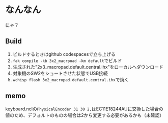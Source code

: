 # なんなん

にゃ？

## Build
1. ビルドするときはgithub codespacesで立ち上げる
2. `fak compile -kb 3x2_macrpoad -km default`でビルド
3. 生成された"2x3_macropad.default.central.ihx"をローカルへダウンロード
4. 対象機のSW2をショートさせた状態でUSB接続
5. `wchisp flash 3x2_macropad.default.central.ihx`で焼く

## memo
keyboard.nclの`PhysicalEncoder 31 30 2,`はEC11E18244AUに交換した場合の値のため、デフォルトのものの場合は2から変更する必要があるかも（未確認）